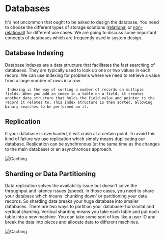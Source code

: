 # Databases

It's not uncommon that ought to be asked to design the database. You need to choose the different types of storage solutions ([relational](https://github.com/Pragya2056/system-design-concepts-hacktoberfest2022/tree/master/Databases/Relational%20Database) or [non-relational](https://github.com/Pragya2056/system-design-concepts-hacktoberfest2022/tree/master/Databases/Non-relational-Database)) for different use cases. We are going to discuss some important concepts of databases which are frequently used in system design.

## Database Indexing

Database indexes are a data structure that facilitates the fast searching of databases. They are typically used to look up one or two values in each record. We can use indexing for problems where we need to retrieve a value from a large number of rows in a row.

     Indexing is the way of sorting a number of records on multiple fields. When you add an index in a table on a field, it creates another data structure that holds the field value and pointer to the record it relates to. This index structure is then sorted, allowing binary searches to be performed on it.

## Replication

If your database is overloaded, it will crash at a certain point. To avoid this kind of failure we use replication which simply means duplicating our database. Replication can be synchronous (at the same time as the changes to the main database) or an asynchronous approach.

![Caching](https://media.geeksforgeeks.org/wp-content/uploads/20200824220433/DataBaseReplicationSystemDesign.png)

## Sharding or Data Partitioning

Data replication solves the availability issue but doesn't solve the throughput and latency issues (speed). In those cases, you need to share your database which means 'chunking down' or partitioning your data records. So sharding data breaks your huge database into smaller databases.
There are two ways to partition your database- horizontal and vertical sharding. Vertical sharding means you take each table and put each table into a new machine. You can take some sort of key like a user ID and break the data into pieces and allocate data to different machines.

![Caching](https://media.geeksforgeeks.org/wp-content/uploads/20200824220542/ShardingorDataPartitioningSystemDesignExample.png)
